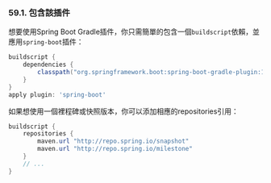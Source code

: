 ### 59.1. 包含該插件

想要使用Spring Boot Gradle插件，你只需簡單的包含一個`buildscript`依賴，並應用`spring-boot`插件：
```gradle
buildscript {
    dependencies {
        classpath("org.springframework.boot:spring-boot-gradle-plugin:1.3.0.BUILD-SNAPSHOT")
    }
}
apply plugin: 'spring-boot'
```
如果想使用一個裡程碑或快照版本，你可以添加相應的repositories引用：
```gradle
buildscript {
    repositories {
        maven.url "http://repo.spring.io/snapshot"
        maven.url "http://repo.spring.io/milestone"
    }
    // ...
}
```
